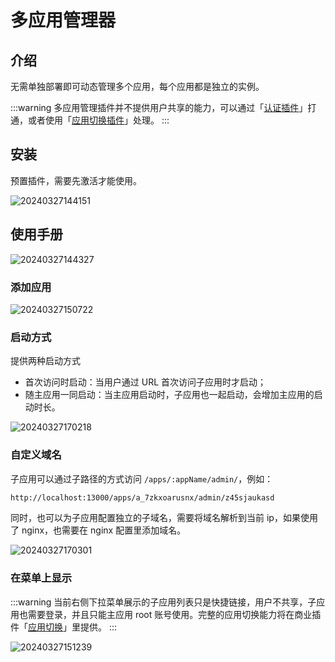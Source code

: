 # 多应用管理器

<PluginInfo name="multi-app-manager"></PluginInfo>

## 介绍

无需单独部署即可动态管理多个应用，每个应用都是独立的实例。

:::warning
多应用管理插件并不提供用户共享的能力，可以通过「[认证插件](/handbook/auth)」打通，或者使用「[应用切换插件](/handbook/app-switching)」处理。
:::

## 安装

预置插件，需要先激活才能使用。

![20240327144151](https://nocobase-docs.oss-cn-beijing.aliyuncs.com/20240327144151.png)

## 使用手册

![20240327144327](https://nocobase-docs.oss-cn-beijing.aliyuncs.com/20240327144327.png)

### 添加应用

![20240327150722](https://nocobase-docs.oss-cn-beijing.aliyuncs.com/20240327150722.png)

### 启动方式

提供两种启动方式

- 首次访问时启动：当用户通过 URL 首次访问子应用时才启动；
- 随主应用一同启动：当主应用启动时，子应用也一起启动，会增加主应用的启动时长。

![20240327170218](https://nocobase-docs.oss-cn-beijing.aliyuncs.com/20240327170218.png)

### 自定义域名

子应用可以通过子路径的方式访问 `/apps/:appName/admin/`，例如：

```bash
http://localhost:13000/apps/a_7zkxoarusnx/admin/z45sjaukasd
```

同时，也可以为子应用配置独立的子域名，需要将域名解析到当前 ip，如果使用了 nginx，也需要在 nginx 配置里添加域名。

![20240327170301](https://nocobase-docs.oss-cn-beijing.aliyuncs.com/20240327170301.png)

### 在菜单上显示

:::warning
当前右侧下拉菜单展示的子应用列表只是快捷链接，用户不共享，子应用也需要登录，并且只能主应用 root 账号使用。完整的应用切换能力将在商业插件「[应用切换](//handbook/app-switching)」里提供。
:::

![20240327151239](https://nocobase-docs.oss-cn-beijing.aliyuncs.com/20240327151239.png)
